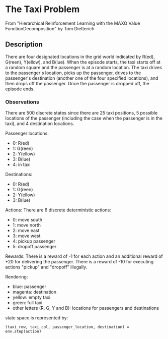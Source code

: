 # The Taxi Problem

From "Hierarchical Reinforcement Learning with the MAXQ Value FunctionDecomposition" by Tom Dietterich

## Description

There are four designated locations in the grid world indicated by R(ed), G(reen), Y(ellow), and B(lue). When the episode starts, the taxi starts off at a random square and the passenger is at a random location. The taxi drives to the passenger's location, picks up the passenger, drives to the passenger's destination (another one of the four specified locations), and then drops off the passenger. Once the passenger is dropped off, the episode ends.

### Observations

There are 500 discrete states since there are 25 taxi positions, 5 possible locations of the passenger (including the case when the passenger is in the taxi), and 4 destination locations.  

Passenger locations:

* 0: R(ed)
* 1: G(reen)
* 2: Y(ellow)
* 3: B(lue)
* 4: in taxi

Destinations:

* 0: R(ed)
* 1: G(reen)
* 2: Y(ellow)
* 3: B(lue)

Actions: There are 6 discrete deterministic actions:

* 0: move south
* 1: move north
* 2: move east 
* 3: move west 
* 4: pickup passenger
* 5: dropoff passenger

Rewards: There is a reward of -1 for each action and an additional reward of +20 for delivering the passenger. There is a reward of -10 for executing actions "pickup" and "dropoff" illegally.

Rendering:

* blue: passenger
* magenta: destination
* yellow: empty taxi
* green: full taxi
* other letters (R, G, Y and B): locations for passengers and destinations


state space is represented by:

```
(taxi_row, taxi_col, passenger_location, destination) = env.step(action)
```